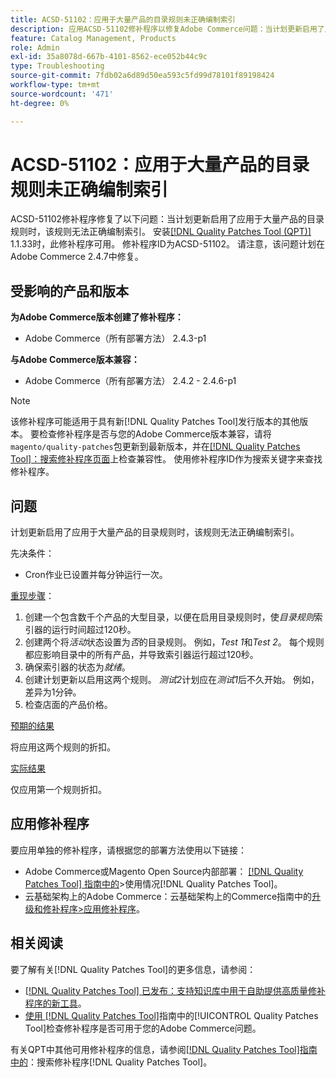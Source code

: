 ```yaml
---
title: ACSD-51102：应用于大量产品的目录规则未正确编制索引
description: 应用ACSD-51102修补程序以修复Adobe Commerce问题：当计划更新启用了应用于大量产品的目录规则时，该规则无法正确编制索引。
feature: Catalog Management, Products
role: Admin
exl-id: 35a8078d-667b-4101-8562-ece052b44c9c
type: Troubleshooting
source-git-commit: 7fdb02a6d89d50ea593c5fd99d78101f89198424
workflow-type: tm+mt
source-wordcount: '471'
ht-degree: 0%

---
```


# ACSD-51102：应用于大量产品的目录规则未正确编制索引

ACSD-51102修补程序修复了以下问题：当计划更新启用了应用于大量产品的目录规则时，该规则无法正确编制索引。 安装[[!DNL Quality Patches Tool (QPT)]](https://experienceleague.adobe.com/en/docs/commerce-operations/tools/quality-patches-tool/quality-patches-tool-to-self-serve-quality-patches) 1.1.33时，此修补程序可用。 修补程序ID为ACSD-51102。 请注意，该问题计划在Adobe Commerce 2.4.7中修复。

## 受影响的产品和版本

**为Adobe Commerce版本创建了修补程序：**

* Adobe Commerce（所有部署方法） 2.4.3-p1

**与Adobe Commerce版本兼容：**

* Adobe Commerce（所有部署方法） 2.4.2 - 2.4.6-p1

>[!NOTE]
>
>该修补程序可能适用于具有新[!DNL Quality Patches Tool]发行版本的其他版本。 要检查修补程序是否与您的Adobe Commerce版本兼容，请将`magento/quality-patches`包更新到最新版本，并在[[!DNL Quality Patches Tool]：搜索修补程序页面](https://experienceleague.adobe.com/tools/commerce-quality-patches/index.html)上检查兼容性。 使用修补程序ID作为搜索关键字来查找修补程序。

## 问题

计划更新启用了应用于大量产品的目录规则时，该规则无法正确编制索引。

先决条件：

* Cron作业已设置并每分钟运行一次。

<u>重现步骤</u>：

1. 创建一个包含数千个产品的大型目录，以便在启用目录规则时，使&#x200B;*目录规则*&#x200B;索引器的运行时间超过120秒。
2. 创建两个将&#x200B;*活动*&#x200B;状态设置为&#x200B;*否*&#x200B;的目录规则。  例如，*Test 1*&#x200B;和&#x200B;*Test 2*。 每个规则都应影响目录中的所有产品，并导致索引器运行超过120秒。
3. 确保索引器的状态为&#x200B;*就绪*。
4. 创建计划更新以启用这两个规则。 *测试2*&#x200B;计划应在&#x200B;*测试1*&#x200B;后不久开始。 例如，差异为1分钟。
5. 检查店面的产品价格。

<u>预期的结果</u>

将应用这两个规则的折扣。

<u>实际结果</u>

仅应用第一个规则折扣。

## 应用修补程序

要应用单独的修补程序，请根据您的部署方法使用以下链接：

* Adobe Commerce或Magento Open Source内部部署： [[!DNL Quality Patches Tool] 指南中的](/help/tools/quality-patches-tool/usage.md)>使用情况[!DNL Quality Patches Tool]。
* 云基础架构上的Adobe Commerce：云基础架构上的Commerce指南中的[升级和修补程序>应用修补程序](https://experienceleague.adobe.com/docs/commerce-cloud-service/user-guide/develop/upgrade/apply-patches.html)。

## 相关阅读

要了解有关[!DNL Quality Patches Tool]的更多信息，请参阅：

* [[!DNL Quality Patches Tool] 已发布：支持知识库中用于自助提供高质量修补程序的新工具](https://experienceleague.adobe.com/en/docs/commerce-operations/tools/quality-patches-tool/quality-patches-tool-to-self-serve-quality-patches)。
* [使用 [!DNL Quality Patches Tool]](/help/tools/quality-patches-tool/patches-available-in-qpt/check-patch-for-magento-issue-with-magento-quality-patches.md)指南中的[!UICONTROL Quality Patches Tool]检查修补程序是否可用于您的Adobe Commerce问题。


有关QPT中其他可用修补程序的信息，请参阅[[!DNL Quality Patches Tool]指南中的](<https://experienceleague.adobe.com/tools/commerce-quality-patches/index.html>)：搜索修补程序[!DNL Quality Patches Tool]。
